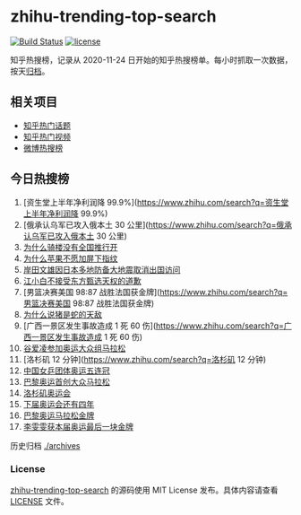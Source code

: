 # zhihu-trending-top-search

[![Build Status](https://github.com/justjavac/zhihu-trending-top-search/workflows/ci/badge.svg?branch=main)](https://github.com/justjavac/zhihu-trending-top-search/actions)
[![license](https://img.shields.io/github/license/justjavac/zhihu-trending-top-search)](https://github.com/justjavac/zhihu-trending-top-search/blob/main/LICENSE)

知乎热搜榜，记录从 2020-11-24
日开始的知乎热搜榜单。每小时抓取一次数据，按天[归档](./archives)。

## 相关项目

- [知乎热门话题](https://github.com/justjavac/zhihu-trending-hot-questions)
- [知乎热门视频](https://github.com/justjavac/zhihu-trending-hot-video)
- [微博热搜榜](https://github.com/justjavac/weibo-trending-hot-search)

## 今日热搜榜

<!-- BEGIN -->
<!-- 最后更新时间 Thu Aug 15 2024 11:08:05 GMT+0800 (China Standard Time) -->

1. [资生堂上半年净利润降
   99.9%](https://www.zhihu.com/search?q=资生堂上半年净利润降 99.9%)
1. [俄承认乌军已攻入俄本土 30
   公里](https://www.zhihu.com/search?q=俄承认乌军已攻入俄本土 30 公里)
1. [为什么骑楼没有全国推行开](https://www.zhihu.com/search?q=为什么骑楼没有全国推行开)
1. [为什么苹果不愿加屏下指纹](https://www.zhihu.com/search?q=为什么苹果不愿加屏下指纹)
1. [岸田文雄因日本多地防备大地震取消出国访问](https://www.zhihu.com/search?q=岸田文雄因日本多地防备大地震取消出国访问)
1. [江小白不接受东方甄选天权的道歉](https://www.zhihu.com/search?q=江小白不接受东方甄选天权的道歉)
1. [男篮决赛美国 98:87
   战胜法国获金牌](https://www.zhihu.com/search?q=男篮决赛美国 98:87
   战胜法国获金牌)
1. [为什么说猪是蛇的天敌](https://www.zhihu.com/search?q=为什么说猪是蛇的天敌)
1. [广西一景区发生事故造成 1 死 60
   伤](https://www.zhihu.com/search?q=广西一景区发生事故造成 1 死 60 伤)
1. [谷爱凌参加奥运大众组马拉松](https://www.zhihu.com/search?q=谷爱凌参加奥运大众组马拉松)
1. [洛杉矶 12 分钟](https://www.zhihu.com/search?q=洛杉矶 12 分钟)
1. [中国女乒团体奥运五连冠](https://www.zhihu.com/search?q=中国女乒团体奥运五连冠)
1. [巴黎奥运首创大众马拉松](https://www.zhihu.com/search?q=巴黎奥运首创大众马拉松)
1. [洛杉矶奥运会](https://www.zhihu.com/search?q=洛杉矶奥运会)
1. [下届奥运会还有四年](https://www.zhihu.com/search?q=下届奥运会还有四年)
1. [巴黎奥运马拉松金牌](https://www.zhihu.com/search?q=巴黎奥运马拉松金牌)
1. [李雯雯获本届奥运最后一块金牌](https://www.zhihu.com/search?q=李雯雯获本届奥运最后一块金牌)

<!-- END -->

历史归档 [./archives](./archives)

### License

[zhihu-trending-top-search](https://github.com/justjavac/zhihu-trending-top-search)
的源码使用 MIT License 发布。具体内容请查看 [LICENSE](./LICENSE) 文件。
